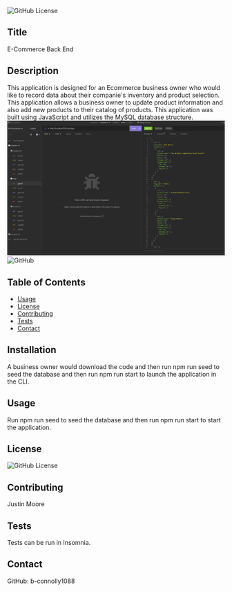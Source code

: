 
![GitHub License](https://img.shields.io/badge/License-MIT-yellow.svg)
## Title
E-Commerce Back End
## Description
This application is designed for an Ecommerce business owner who would like to record data about their companie's inventory and product selection. This application allows a business owner to update product information and also add new products to their catalog of products. This application was built using JavaScript and utilizes the  MySQL database structure.
![Screenshot](/images/Screenshot%202023-08-02%20094931.png)
![GitHub](https://github.com/B-connolly1088/ecommerce-backend)
## Table of Contents
- [Usage](#Usage)
- [License](#license)
- [Contributing](#contributing)
- [Tests](#tests)
- [Contact](#contact)
## Installation
A business owner would download the code and then run npm run seed to seed the database and then run npm run start to launch the application in the CLI.
## Usage
Run npm run seed to seed the database and then run npm run start to start the application.
## License
![GitHub License](https://img.shields.io/badge/License-MIT-yellow.svg)
## Contributing
Justin Moore
## Tests
Tests can be run in Insomnia.
## Contact
GitHub: b-connolly1088